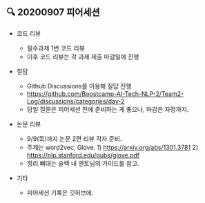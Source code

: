 ## 🔍 20200907 피어세션

- 코드 리뷰

  - 필수과제 1번 코드 리뷰
  - 이후 코드 리뷰는 각 과제 제출 마감일에 진행

- 질답

  - Github Discussions를 이용해 질답 진행
  - https://github.com/Boostcamp-AI-Tech-NLP-2/Team2-Log/discussions/categories/day-2
  - 당일 질문은 피어세션 전에 준비하는 게 좋으나, 마감은 자정까지.

- 논문 리뷰

  - 9/9(목)까지 논문 2편 리뷰 각자 준비.
  - 주제는 word2vec, Glove. 1) https://arxiv.org/abs/1301.3781 2) https://nlp.stanford.edu/pubs/glove.pdf
  - 정리 뼈대는 슬랙 내 멘토님의 가이드를 참고.

- 기타

  - 피어세션 기록은 깃허브에.
